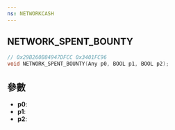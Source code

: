 ```yaml
---
ns: NETWORKCASH
---
```

## NETWORK_SPENT_BOUNTY

```c
// 0x29B260B84947DFCC 0x3401FC96
void NETWORK_SPENT_BOUNTY(Any p0, BOOL p1, BOOL p2);
```


## 參數
* **p0**: 
* **p1**: 
* **p2**: 


